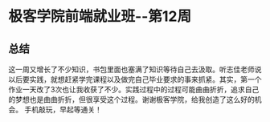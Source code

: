 # 极客学院前端就业班--第12周
## 总结
这一周又增长了不少知识，书包里面也塞满了知识等待自己去汲取。听志佳老师说以后要实践，就想赶紧学完课程以及做完自己毕业要求的事来抓紧。其实，第一个作业一天改了3次也让我收获了不少。实践过程中的过程可能曲曲折折，追求自己的梦想也是曲曲折折，但很享受这个过程。谢谢极客学院，给我创造了这么好的机会。     手机敲玩，早起等通关！